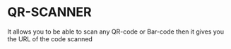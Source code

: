 # QR-SCANNER
It allows you to be able to scan any QR-code or Bar-code then it gives you the URL of the code scanned 
